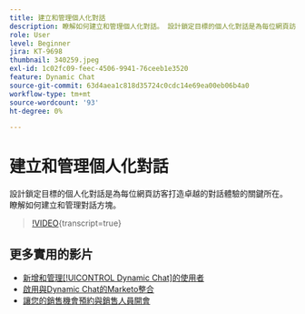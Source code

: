```yaml
---
title: 建立和管理個人化對話
description: 瞭解如何建立和管理個人化對話。 設計鎖定目標的個人化對話是為每位網頁訪客打造卓越的對話體驗的關鍵所在。
role: User
level: Beginner
jira: KT-9698
thumbnail: 340259.jpeg
exl-id: 1c02fc09-feec-4506-9941-76ceeb1e3520
feature: Dynamic Chat
source-git-commit: 63d4aea1c818d35724c0cdc14e69ea00eb06b4a0
workflow-type: tm+mt
source-wordcount: '93'
ht-degree: 0%

---
```


# 建立和管理個人化對話

設計鎖定目標的個人化對話是為每位網頁訪客打造卓越的對話體驗的關鍵所在。 瞭解如何建立和管理對話方塊。

>[!VIDEO](https://video.tv.adobe.com/v/3443806/?quality=12&learn=on&captions=chi_hant){transcript=true}

## 更多實用的影片

* [新增和管理[!UICONTROL Dynamic Chat]的使用者](user-management.md)
* [啟用與Dynamic Chat的Marketo整合](marketo-integration.md)
* [讓您的銷售機會預約與銷售人員開會](meeting-booking.md)
